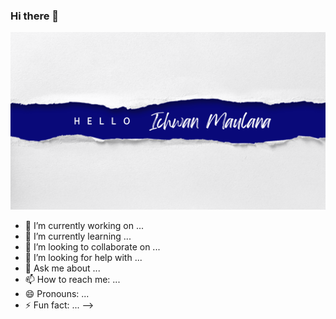 ### Hi there 👋


<img alt="GIF" src="https://github.com/ichwan97/ichwan97/blob/main/Minimal%20Aesthetic%20Hello%20February%20Facebook%20Cover.png" />
 
 
- 🔭 I’m currently working on ...
- 🌱 I’m currently learning ...
- 👯 I’m looking to collaborate on ...
- 🤔 I’m looking for help with ...
- 💬 Ask me about ...
- 📫 How to reach me: ...
- 😄 Pronouns: ...
- ⚡ Fun fact: ...
-->
